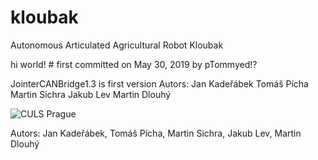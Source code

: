 # kloubak
Autonomous Articulated Agricultural Robot Kloubak


hi world! # first committed on May 30, 2019 by pTommyed!?


JointerCANBridge1.3 is first version
Autors:
Jan Kadeřábek
Tomáš Pícha
Martin Sichra
Jakub Lev
Martin Dlouhý


![CULS Prague](https://www.czu.cz/cache/article-data/czu/logo.png)

Autors:
Jan Kadeřábek, Tomáš Pícha, Martin Sichra, Jakub Lev, Martin Dlouhý
